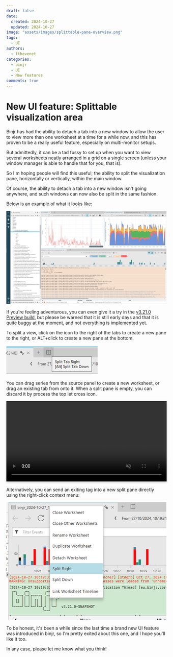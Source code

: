 ```yaml
---
draft: false 
date: 
  created: 2024-10-27
  updated: 2024-10-27
image: "assets/images/splittable-pane-overview.png"
tags:
  - UI
authors:
  - fthevenet
categories:
  - binjr
  - UI
  - New features
comments: true
---
```

# New UI feature: Splittable visualization area

<style>
    video {
        width: 100%;
        height: auto;
        box-shadow: 0 0 .2rem rgba(0, 0, 0, .1), 0 .2rem .4rem rgba(0, 0, 0, .2);
    }
</style>

Binjr has had the ability to detach a tab into a new window to allow the user to view more than one worksheet at a time for a while now, and this has proven to be a really useful feature, especially on multi-monitor setups.

But admittedly, it can be a tad fussy to set up when you want to view several worksheets neatly arranged in a grid on a single screen (unless your window manager is able to handle that for you, that is).
<!-- more -->
So I'm hoping people will find this useful; the ability to split the visualization pane, horizontally or vertically, within the main window.

Of course, the ability to detach a tab into a new window isn't going anywhere, and such windows can now also be split in the same fashion.

Below is an example of what it looks like: 

![Splittable pane](../../assets/images/splittable-pane-overview.png)

If you're feeling adventurous, you can even give it a try in the [v3.21.0 Preview build](https://github.com/binjr/binjr/releases/tag/v3.21.0-SNAPSHOT), but please be warned that it is still early days and that it is quite buggy at the moment, and not everything is implemented yet.

To split a view, click on the icon to the right of the tabs to create a new pane to the right, or ALT+click to create a new pane at the bottom.

![split_tab_button](../../assets/images/split_tab_button.png)

You can drag series from the source panel to create a new worksheet, or drag an existing tab from onto it. When a split pane is empty, you can discard it by process the top let cross icon.

<video controls  muted src="/assets/videos/splittable_pane_demo.mp4" type="video/mp4"/></video>

Alternatively, you can send an exiting tag into a new split pane directly using the right-click context menu:

![Splittable pane menu](../../assets/images/splittable_pane_menu.png)


To be honest, it's been a while since the last time a brand new UI feature was introduced in binjr, so I'm pretty exited about this one, and I hope you'll like it too. 

In any case, please let me know what you think!
